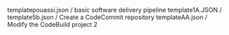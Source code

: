 templatepouassi.json / basic software delivery pipeline
template1A.JSON /
template5b.json / Create a CodeCommit repository
templateAA.json / Modify the CodeBuild project
2
